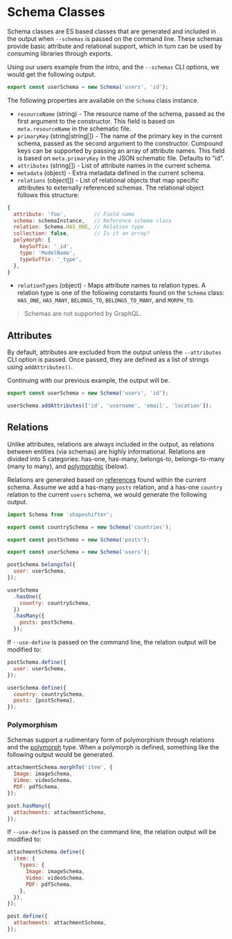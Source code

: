 # Schema Classes

Schema classes are ES based classes that are generated and included in the output when `--schemas`
is passed on the command line. These schemas provide basic attribute and relational support, which
in turn can be used by consuming libraries through exports.

Using our users example from the intro, and the `--schemas` CLI options, we would get the following
output.

```javascript
export const userSchema = new Schema('users', 'id');
```

The following properties are available on the `Schema` class instance.

* `resourceName` (string) - The resource name of the schema, passed as the first argument to the
  constructor. This field is based on `meta.resourceName` in the schematic file.
* `primaryKey` (string|string[]) - The name of the primary key in the current schema, passed as the
  second argument to the constructor. Compound keys can be supported by passing an array of
  attribute names. This field is based on `meta.primaryKey` in the JSON schematic file. Defaults to
  "id".
* `attributes` (string[]) - List of attribute names in the current schema.
* `metadata` (object) - Extra metadata defined in the current schema.
* `relations` (object[]) - List of relational objects that map specific attributes to externally
  referenced schemas. The relational object follows this structure:

```javascript
{
  attribute: 'foo',         // Field name
  schema: schemaInstance,   // Reference schema class
  relation: Schema.HAS_ONE, // Relation type
  collection: false,        // Is it an array?
  polymorph: {
    keySuffix: '_id',
    type: 'ModelName',
    typeSuffix: '_type',
  },
}
```

* `relationTypes` (object) - Maps attribute names to relation types. A relation type is one of the
  following constants found on the `Schema` class: `HAS_ONE`, `HAS_MANY`, `BELONGS_TO`,
  `BELONGS_TO_MANY`, and `MORPH_TO`.

> Schemas are not supported by GraphQL.

## Attributes

By default, attributes are excluded from the output unless the `--attributes` CLI option is passed.
Once passed, they are defined as a list of strings using `addAttributes()`.

Continuing with our previous example, the output will be.

```javascript
export const userSchema = new Schema('users', 'id');

userSchema.addAttributes(['id', 'username', 'email', 'location']);
```

## Relations

Unlike attributes, relations are always included in the output, as relations between entities (via
schemas) are highly informational. Relations are divided into 5 categories: has-one, has-many,
belongs-to, belongs-to-many (many to many), and [polymorphic](#polymorphism) (below).

Relations are generated based on [references](./definitions.md#references) found within the current
schema. Assume we add a has-many `posts` relation, and a has-one `country` relation to the current
`users` schema, we would generate the following output.

```javascript
import Schema from 'shapeshifter';

export const countrySchema = new Schema('countries');

export const postSchema = new Schema('posts');

export const userSchema = new Schema('users');

postSchema.belongsTo({
  user: userSchema,
});

userSchema
  .hasOne({
    country: countrySchema,
  })
  .hasMany({
    posts: postSchema,
  });
```

If `--use-define` is passed on the command line, the relation output will be modified to:

```javascript
postSchema.define({
  user: userSchema,
});

userSchema.define({
  country: countrySchema,
  posts: [postSchema],
});
```

### Polymorphism

Schemas support a rudimentary form of polymorphism through relations and the
[polymorph](./definitions.md#polymorphic) type. When a polymorph is defined, something like the
following output would be generated.

```js
attachmentSchema.morphTo('item', {
  Image: imageSchema,
  Video: videoSchema,
  PDF: pdfSchema,
});

post.hasMany({
  attachments: attachmentSchema,
});
```

If `--use-define` is passed on the command line, the relation output will be modified to:

```javascript
attachmentSchema.define({
  item: {
    types: {
      Image: imageSchema,
      Video: videoSchema,
      PDF: pdfSchema,
    },
  }),
});

post.define({
  attachments: attachmentSchema,
});
```
